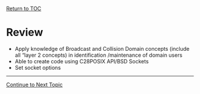 <a href="https://github.com/CyberTrainingUSAF/08-Network-Programming/blob/master/00-Table-of-Contents.md" rel="Return to TOC"> Return to TOC </a>

# Review

* Apply knowledge of Broadcast and Collision Domain concepts \(include all “layer 2 concepts\) in identification /maintenance of domain users
* Able to create code using C28POSIX API/BSD Sockets
* Set socket options

---

<a href="https://github.com/CyberTrainingUSAF/08-Network-Programming/blob/master/04-osi-layer-2/summary.md" > Continue to Next Topic </a>

